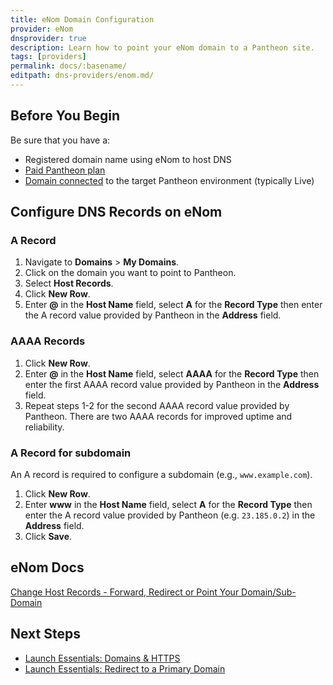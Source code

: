 ```yaml
---
title: eNom Domain Configuration
provider: eNom
dnsprovider: true
description: Learn how to point your eNom domain to a Pantheon site.
tags: [providers]
permalink: docs/:basename/
editpath: dns-providers/enom.md/
---
```

## Before You Begin
Be sure that you have a:

- Registered domain name using eNom to host DNS
- [Paid Pantheon plan](/guides/launch/plans/)
- [Domain connected](/guides/launch/domains/) to the target Pantheon environment (typically Live)

## Configure DNS Records on eNom

### A Record
1. Navigate to **Domains** > **My Domains**.
2. Click on the domain you want to point to Pantheon.
3. Select **Host Records**.
4. Click **New Row**.
5. Enter **@** in the **Host Name** field, select **A** for the **Record Type** then enter the A record value provided by Pantheon in the **Address** field.

### AAAA Records
1. Click **New Row**.
2. Enter **@** in the **Host Name** field, select **AAAA** for the **Record Type** then enter the first AAAA record value provided by Pantheon in the **Address** field.
3. Repeat steps 1-2 for the second AAAA record value provided by Pantheon. There are two AAAA records for improved uptime and reliability.

### A Record for subdomain
An A record is required to configure a subdomain (e.g., `www.example.com`).

1. Click **New Row**.
2. Enter **www** in the **Host Name** field, select **A** for the **Record Type** then enter the A record value provided by Pantheon (e.g. `23.185.0.2`) in the **Address** field.
4. Click **Save**.

## eNom Docs

[Change Host Records - Forward, Redirect or Point Your Domain/Sub-Domain](https://www.enom.com/kb/kb/kb_0002_change-host-records.htm)

## Next Steps

* [Launch Essentials: Domains & HTTPS](/guides/launch/domains/)
* [Launch Essentials: Redirect to a Primary Domain](/guides/launch/redirects/)
